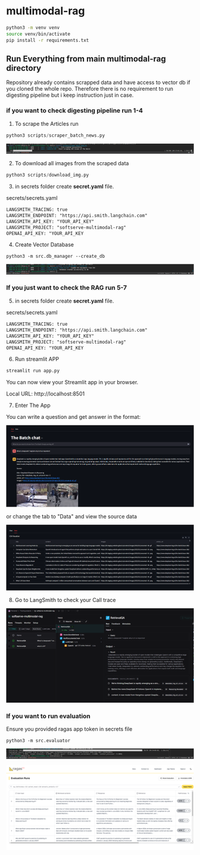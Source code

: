 # multimodal-rag

```bash
python3 -m venv venv
source venv/bin/activate
pip install -r requirements.txt
```

## Run Everything from main multimodal-rag directory
Repository already contains scrapped data and have access to vector db if you cloned the whole repo. Therefore there is no requirement to run digesting pipeline but i keep instruction just in case.

### if you want to check digesting pipeline run 1-4
1. To scrape the Articles run

```python
python3 scripts/scraper_batch_news.py
```

![alt text](.github_data/scraping.png)

2. To download all images from the scraped data

```python
python3 scripts/download_img.py
```

3.  in secrets folder create **secret.yaml** file.


secrets/secrets.yaml
```
LANGSMITH_TRACING: true
LANGSMITH_ENDPOINT: "https://api.smith.langchain.com"
LANGSMITH_API_KEY: "YOUR_API_KEY"
LANGSMITH_PROJECT: "softserve-multimodal-rag"
OPENAI_API_KEY: "YOUR_API_KEY
```

4. Create Vector Database
```
python3 -m src.db_manager --create_db
```

![alt text](.github_data/databse_creation.png)

### If you just want to check the RAG run 5-7

5. in secrets folder create **secret.yaml** file.


secrets/secrets.yaml
```
LANGSMITH_TRACING: true
LANGSMITH_ENDPOINT: "https://api.smith.langchain.com"
LANGSMITH_API_KEY: "YOUR_API_KEY"
LANGSMITH_PROJECT: "softserve-multimodal-rag"
OPENAI_API_KEY: "YOUR_API_KEY
```

6. Run streamlit APP
```bash
streamlit run app.py
```

You can now view your Streamlit app in your browser.

Local URL: http://localhost:8501

7. Enter The App

You can write a question and get answer in the format:

![alt text](.github_data/chat.png)

or change the tab to "Data" and view the source data 

![alt text](.github_data/data.png)

8. Go to LangSmith to check your Call trace

![alt text](.github_data/tracing.png)

### If you want to run evaluation
Ensure you provided ragas app token in secrets file

```
python3 -m src.evaluator
```

![alt text](.github_data/evaluation.png)


![alt text](.github_data/ragas.png)
